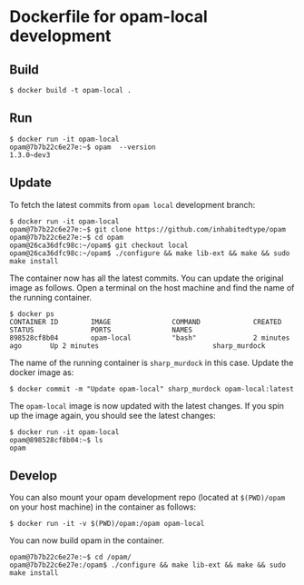 # Dockerfile for opam-local development

## Build

```
$ docker build -t opam-local .
```

## Run

```
$ docker run -it opam-local
opam@7b7b22c6e27e:~$ opam  --version
1.3.0~dev3
```

## Update

To fetch the latest commits from `opam local` development branch:

```
$ docker run -it opam-local
opam@7b7b22c6e27e:~$ git clone https://github.com/inhabitedtype/opam
opam@7b7b22c6e27e:~$ cd opam
opam@26ca36dfc98c:~/opam$ git checkout local
opam@26ca36dfc98c:~/opam$ ./configure && make lib-ext && make && sudo make install
```

The container now has all the latest commits. You can update the original image
as follows. Open a terminal on the host machine and find the name of the running
container.

```
$ docker ps
CONTAINER ID        IMAGE               COMMAND             CREATED             STATUS              PORTS               NAMES
898528cf8b04        opam-local          "bash"              2 minutes ago       Up 2 minutes                            sharp_murdock
```

The name of the running container is `sharp_murdock` in this case. Update the docker image as:

```
$ docker commit -m "Update opam-local" sharp_murdock opam-local:latest
```

The `opam-local` image is now updated with the latest changes. If you spin up
the image again, you should see the latest changes:

```
$ docker run -it opam-local
opam@898528cf8b04:~$ ls
opam
```

## Develop

You can also mount your opam development repo (located at `$(PWD)/opam` on your host machine) in the container as follows:

```
$ docker run -it -v $(PWD)/opam:/opam opam-local
```

You can now build opam in the container.

```
opam@7b7b22c6e27e:~$ cd /opam/
opam@7b7b22c6e27e:/opam$ ./configure && make lib-ext && make && sudo make install
```

